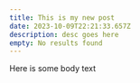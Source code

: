 ```yaml
---
title: This is my new post
date: 2023-10-09T22:21:33.657Z
description: desc goes here
empty: N﻿o results found
---
```

H﻿ere is some body text